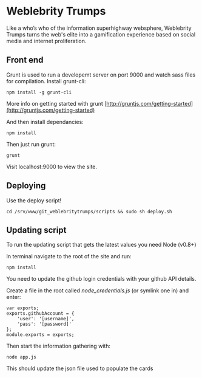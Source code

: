 # Weblebrity Trumps

Like a who’s who of the information superhighway websphere, Weblebrity Trumps turns the web's elite into a gamification experience based on social media and internet proliferation.

## Front end

Grunt is used to run a developemt server on port 9000 and watch sass files for compilation. Install grunt-cli:

```
npm install -g grunt-cli
```
More info on getting started with grunt [http://gruntjs.com/getting-started](http://gruntjs.com/getting-started)

And then install dependancies:

```
npm install
```

Then just run grunt:

```
grunt
```

Visit localhost:9000 to view the site.

## Deploying

Use the deploy script!

`cd /srv/www/git_weblebritytrumps/scripts && sudo sh deploy.sh`


## Updating script

To run the updating script that gets the latest values you need Node (v0.8+)

In terminal navigate to the root of the site and run:

```
npm install
```

You need to update the github login credentials with your github API details.

Create a file in the root called *node_credentials.js* (or symlink one in) and enter:

```
var exports;
exports.githubAccount = {
    'user': '[username]',
    'pass': '[password]'
};
module.exports = exports;
```

Then start the information gathering with:

```
node app.js
```

This should update the json file used to populate the cards